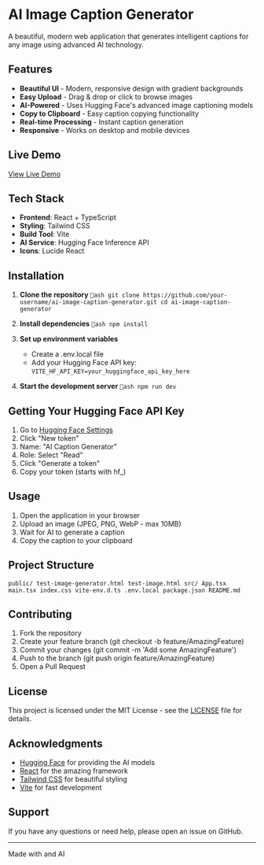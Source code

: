 ﻿#  AI Image Caption Generator

A beautiful, modern web application that generates intelligent captions for any image using advanced AI technology.

##  Features

-  **Beautiful UI** - Modern, responsive design with gradient backgrounds
-  **Easy Upload** - Drag & drop or click to browse images
-  **AI-Powered** - Uses Hugging Face's advanced image captioning models
-  **Copy to Clipboard** - Easy caption copying functionality
-  **Real-time Processing** - Instant caption generation
-  **Responsive** - Works on desktop and mobile devices

##  Live Demo

[View Live Demo](https://your-username.github.io/ai-image-caption-generator)

##  Tech Stack

- **Frontend**: React + TypeScript
- **Styling**: Tailwind CSS
- **Build Tool**: Vite
- **AI Service**: Hugging Face Inference API
- **Icons**: Lucide React

##  Installation

1. **Clone the repository**
   `ash
   git clone https://github.com/your-username/ai-image-caption-generator.git
   cd ai-image-caption-generator
   `

2. **Install dependencies**
   `ash
   npm install
   `

3. **Set up environment variables**
   - Create a .env.local file
   - Add your Hugging Face API key:
     `
     VITE_HF_API_KEY=your_huggingface_api_key_here
     `

4. **Start the development server**
   `ash
   npm run dev
   `

##  Getting Your Hugging Face API Key

1. Go to [Hugging Face Settings](https://huggingface.co/settings/tokens)
2. Click "New token"
3. Name: "AI Caption Generator"
4. Role: Select "Read"
5. Click "Generate a token"
6. Copy your token (starts with hf_)

##  Usage

1. Open the application in your browser
2. Upload an image (JPEG, PNG, WebP - max 10MB)
3. Wait for AI to generate a caption
4. Copy the caption to your clipboard

##  Project Structure

`
 public/
    test-image-generator.html
    test-image.html
 src/
    App.tsx
    main.tsx
    index.css
    vite-env.d.ts
 .env.local
 package.json
 README.md
`

##  Contributing

1. Fork the repository
2. Create your feature branch (git checkout -b feature/AmazingFeature)
3. Commit your changes (git commit -m 'Add some AmazingFeature')
4. Push to the branch (git push origin feature/AmazingFeature)
5. Open a Pull Request

##  License

This project is licensed under the MIT License - see the [LICENSE](LICENSE) file for details.

##  Acknowledgments

- [Hugging Face](https://huggingface.co/) for providing the AI models
- [React](https://reactjs.org/) for the amazing framework
- [Tailwind CSS](https://tailwindcss.com/) for beautiful styling
- [Vite](https://vitejs.dev/) for fast development

##  Support

If you have any questions or need help, please open an issue on GitHub.

---

Made with  and AI
